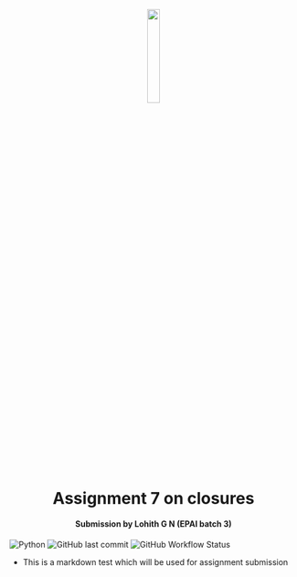 <p align="center"><img width=20.5% src="https://avatars.githubusercontent.com/u/67179924?s=280&v=4"></p>

<h1 align="center">Assignment 7 on closures</h1>

<h4 align="center">Submission by Lohith G N (EPAI batch 3) </h4>

![Python](https://img.shields.io/badge/python-v3.6+-blue.svg) 
![GitHub last commit](https://img.shields.io/github/last-commit/lohith0501/The-School-of-AI-session-7-assignment-lohith0501)
![GitHub Workflow Status](https://img.shields.io/github/workflow/status/lohith0501/The-School-of-AI-session-7-assignment-lohith0501/Session_7-workflow)


- This is a markdown test which will be used for assignment submission

